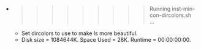 * >>>>>>>>> Running inst-min-con-dircolors.sh ...
  * Set dircolors to use  to make ls more beautiful.
  * Disk size = 1084644K. Space Used = 28K. Runtime = 00:00:00:00.
